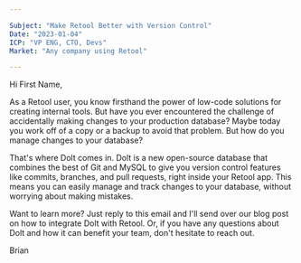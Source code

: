```yaml
---

Subject: "Make Retool Better with Version Control"
Date: "2023-01-04"
ICP: "VP ENG, CTO, Devs"
Market: "Any company using Retool"

---
```


Hi First Name,

As a Retool user, you know firsthand the power of low-code solutions for creating internal tools. But have you ever encountered the challenge of accidentally making changes to your production database? Maybe today you work off of a copy or a backup to avoid that problem. But how do you manage changes to your database?

That's where Dolt comes in. Dolt is a new open-source database that combines the best of Git and MySQL to give you version control features like commits, branches, and pull requests, right inside your Retool app. This means you can easily manage and track changes to your database, without worrying about making mistakes.

Want to learn more? Just reply to this email and I'll send over our blog post on how to integrate Dolt with Retool. Or, if you have any questions about Dolt and how it can benefit your team, don't hesitate to reach out.

Brian


